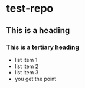 test-repo
=========

## This is a heading

### This is a tertiary heading

* list item 1
* list item 2
* list item 3
* you get the point
